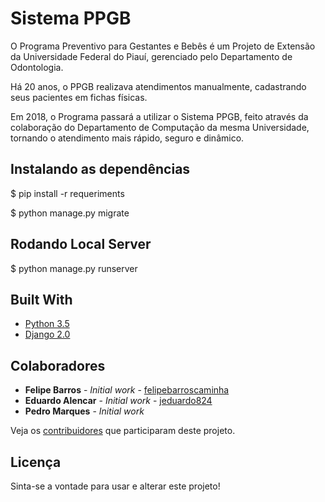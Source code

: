 # Sistema PPGB

O Programa Preventivo para Gestantes e Bebês é um Projeto de Extensão da Universidade Federal do Piauí, gerenciado pelo Departamento de Odontologia. 

Há 20 anos, o PPGB realizava atendimentos manualmente, cadastrando seus pacientes em fichas físicas. 

Em 2018, o Programa passará a utilizar o Sistema PPGB, feito através da colaboração do Departamento de Computação da mesma Universidade, tornando o atendimento mais rápido, seguro e dinâmico.

## Instalando as dependências

$ pip install -r requeriments

$ python manage.py migrate

## Rodando Local Server

$ python manage.py runserver

## Built With

* [Python 3.5](https://www.python.org/)
* [Django 2.0](https://www.djangoproject.com/)

## Colaboradores

* **Felipe Barros** - *Initial work* - [felipebarroscaminha](https://github.com/PurpleBooth)
* **Eduardo Alencar** - *Initial work* - [jeduardo824](https://github.com/PurpleBooth)
* **Pedro Marques** - *Initial work*

Veja os [contribuidores](https://github.com/PPGB-UFPI/clinica_infantil/graphs/contributors) que participaram deste projeto.

## Licença

Sinta-se a vontade para usar e alterar este projeto!
